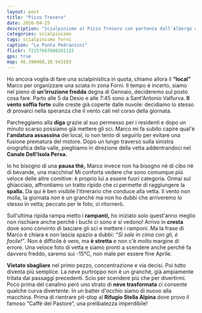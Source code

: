 ```yaml
---
layout: post
title: "Pizzo Tresero"
date: 2016-04-25
description: "Scialpinismo al Pizzo Tresero con partenza dall'Albergo dei Forni"
categories: scialpinismo
tags: scialpinismo forni
caption: "La Punta Pedranzini"
flickr: 72157667608281122
gps: true
map: 46.390460,10.543183
---
```


Ho ancora voglia di fare una scialpinistica in quota, chiamo allora il **“local”** Marco per organizzare una sciata in zona Forni. Il tempo è incerto, siamo nel pieno di **un'irruzione fredda** degna di Gennaio, decideremo sul posto cosa fare. Parto alle 5 da Desio e alle 7:45 sono a Sant'Antonio Valfurva. **Il vento soffia forte** sulle creste già coperte dalle nuvole: decidiamo lo stesso di provarci nella speranza che il vento cali nel corso della giornata.

Parcheggiamo alla **diga** grazie al suo permesso per i residenti e dopo un minuto scarso possiamo già mettere gli sci. Marco mi fa subito capire qual'è **l'andatura assassina** dei local, io non tento di seguirlo per evitare una fusione prematura del motore. Dopo un lungo traverso sulla sinistra orografica della valle, pieghiamo in direzione della vetta addentrandoci nel **Canale Dell'Isola Persa.**

Io ho bisogno di una **pausa thè,** Marco invece non ha bisogno nè di cibo nè di bevande, una macchina! Mi conforta vedere che sono comunque più veloce delle altre comitive: è proprio lui a essere fuori categoria. Ormai sul ghiacciaio, affrontiamo un tratto ripido che ci permette di raggiungere la **spalla.** Da qui è ben visibile l'itinerario che conduce alla vetta. Il vento non molla, la giornata non è un granchè ma non ho dubbi che arriveremo lo stesso in vetta; peccato per le foto, ci ritornerò.

Sull'ultima ripida rampa metto i **rampanti,** ho iniziato solo quest'anno meglio non rischiare anche perchè i buchi ci sono e si vedono! Arrivo in **cresta** dove sono convinto di lasciare gli sci e mettere i ramponi. Ma la frase di Marco è chiara e non lascia spazio a dubbi: *“Si sale in cima con gli, è facile!”*. Non è difficile è vero, ma **è stretta** e non c'è molto margine di errore. Una veloce foto di vetta e siamo pronti a scendere anche perchè fa davvero freddo, saremo sui -15°C, non male per essere fine Aprile.

**Vietato sbagliare** nel primo pezzo, concentrazione e via decisi. Poi tutto diventa più semplice. La neve purtroppo non è un granchè, già ampiamente tritata dai passaggi precedenti. Scio per scendere più che per divertirmi. Poco prima del canalino però uno strato di **neve trasformata** ci consente qualche curva divertente. In un batter d'occhio siamo di nuovo alla macchina. Prima di rientrare pit-stop al **Rifugio Stella Alpina** dove provo il famoso “Caffè del Pastore”, una prelibatezza imperdibile!